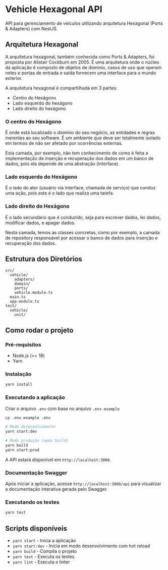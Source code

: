 # Vehicle Hexagonal API

API para gerenciamento de veículos utilizando arquitetura Hexagonal (Ports & Adapters) com NestJS.

## Arquitetura Hexagonal

A arquitetura hexagonal, também conhecida como Ports & Adapters, foi proposta por Alistair Cockburn em 2005.
É uma arquitetura onde o núcleo da aplicação é composto de objetos de domínio, casos de uso que operam neles e portas de entrada e saída fornecem uma interface para o mundo exterior.

A arquitetura hexagonal é compartilhada em 3 partes:

- Centro do Hexágono
- Lado esquerdo do hexágono
- Lado direito do hexágono

### O centro do Hexágono

É onde está localizado o domínio do seu negócio, as entidades e regras inerentes ao seu software. É um ambiente que deve ser totalmente isolado em termos de não ser afetado por ocorrências externas.

Esta camada, por exemplo, não tem conhecimento de como é feita a implementação de inserção e recuperação dos dados em um banco de dados, pois ela depende de uma abstração (interface).

### Lado esquerdo do Hexágono

É o lado do ator (usuário via interface, chamada de serviço) que conduz uma ação, pois este é o lado que realiza uma tarefa.

### Lado direito do Hexágono

É o lado secundário que é conduzido, seja para escrever dados, ler dados, modificar dados, e apagar dados.

Nesta camada, temos as classes concretas, como por exemplo, a camada de repository responsável por acessar o banco de dados para inserção e recuperação dos dados.

## Estrutura dos Diretórios

```
src/
  vehicle/
    adapters/   
    domain/     
    ports/      
    vehicle.module.ts
  main.ts       
  app.module.ts 
test/
  vehicle/
    unit/
```

## Como rodar o projeto

### Pré-requisitos
- Node.js (>= 18)
- Yarn

### Instalação

```bash
yarn install
```

### Executando a aplicação
Criar o arquivo `.env` com base no arquivo `.env.example`
```bash
cp .env.example .env
```

```bash
# Modo desenvolvimento
yarn start:dev

# Modo produção (após build)
yarn build
yarn start:prod
```

A API estará disponível em `http://localhost:3000`.

### Documentação Swagger

Após iniciar a aplicação, acesse `http://localhost:3000/api` para visualizar a documentação interativa gerada pelo Swagger.

### Executando os testes

```bash
yarn test
```

## Scripts disponíveis

- `yarn start` - Inicia a aplicação
- `yarn start:dev` - Inicia em modo desenvolvimento com hot reload
- `yarn build` - Compila o projeto
- `yarn test` - Executa os testes
- `yarn lint` - Executa o linter